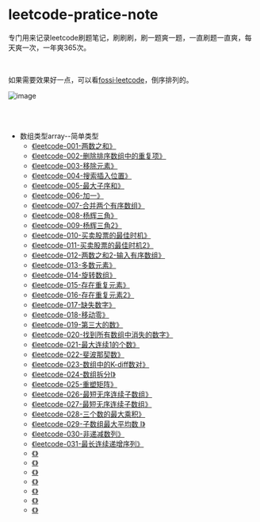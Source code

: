 # leetcode-pratice-note
专门用来记录leetcode刷题笔记，刷刷刷，刷一题爽一题，一直刷题一直爽，每天爽一次，一年爽365次。

<br/>

如果需要效果好一点，可以看[fossi·leetcode](https://sunweiguo.github.io/tags/leetcode/)，倒序排列的。

![image](http://bloghello.oursnail.cn/leetcode123.jpg)

</br>
</br>

- 数组类型array--简单类型
	- <a href="https://github.com/sunweiguo/leetcode-pratice-note/blob/master/array/001%E3%80%81%E4%B8%A4%E6%95%B0%E4%B9%8B%E5%92%8C.md">《leetcode-001-两数之和》</a>
	- <a href="https://github.com/sunweiguo/leetcode-pratice-note/blob/master/array/002%E3%80%81%E5%88%A0%E9%99%A4%E6%8E%92%E5%BA%8F%E6%95%B0%E7%BB%84%E4%B8%AD%E7%9A%84%E9%87%8D%E5%A4%8D%E9%A1%B9.md">《leetcode-002-删除排序数组中的重复项》</a>
	- <a href="https://github.com/sunweiguo/leetcode-pratice-note/blob/master/array/003%E3%80%81%E7%A7%BB%E9%99%A4%E5%85%83%E7%B4%A0.md">《leetcode-003-移除元素》</a>
	- <a href="https://github.com/sunweiguo/leetcode-pratice-note/blob/master/array/004%E3%80%81%E6%90%9C%E7%B4%A2%E6%8F%92%E5%85%A5%E4%BD%8D%E7%BD%AE.md">《leetcode-004-搜索插入位置》</a>
	- <a href="https://github.com/sunweiguo/leetcode-pratice-note/blob/master/array/005%E3%80%81%E6%9C%80%E5%A4%A7%E5%AD%90%E5%BA%8F%E5%92%8C.md">《leetcode-005-最大子序和》</a>
	- <a href="https://github.com/sunweiguo/leetcode-pratice-note/blob/master/array/006%E3%80%81%E5%8A%A0%E4%B8%80.md">《leetcode-006-加一》</a>
	- <a href="https://github.com/sunweiguo/leetcode-pratice-note/blob/master/array/007%E3%80%81%E5%90%88%E5%B9%B6%E4%B8%A4%E4%B8%AA%E6%9C%89%E5%BA%8F%E6%95%B0%E7%BB%84.md">《leetcode-007-合并两个有序数组》</a>
	- <a href="https://github.com/sunweiguo/leetcode-pratice-note/blob/master/array/008%E3%80%81%E6%9D%A8%E8%BE%89%E4%B8%89%E8%A7%92.md">《leetcode-008-杨辉三角》</a>
	- <a href="https://github.com/sunweiguo/leetcode-pratice-note/blob/master/array/009%E3%80%81%E6%9D%A8%E8%BE%89%E4%B8%89%E8%A7%922.md">《leetcode-009-杨辉三角2》</a>
	- <a href="https://github.com/sunweiguo/leetcode-pratice-note/blob/master/array/010%E3%80%81%E4%B9%B0%E5%8D%96%E8%82%A1%E7%A5%A8%E7%9A%84%E6%9C%80%E4%BD%B3%E6%97%B6%E6%9C%BA.md">《leetcode-010-买卖股票的最佳时机》</a>
	- <a href="https://github.com/sunweiguo/leetcode-pratice-note/blob/master/array/011%E3%80%81%E4%B9%B0%E5%8D%96%E8%82%A1%E7%A5%A8%E7%9A%84%E6%9C%80%E4%BD%B3%E6%97%B6%E6%9C%BA2.md">《leetcode-011-买卖股票的最佳时机2》</a>
	- <a href="https://github.com/sunweiguo/leetcode-pratice-note/blob/master/array/012%E3%80%81%E4%B8%A4%E6%95%B0%E4%B9%8B%E5%92%8C%20II%20-%20%E8%BE%93%E5%85%A5%E6%9C%89%E5%BA%8F%E6%95%B0%E7%BB%84.md">《leetcode-012-两数之和2-输入有序数组》</a>
	- <a href="https://github.com/sunweiguo/leetcode-pratice-note/blob/master/array/013%E3%80%81%E5%A4%9A%E6%95%B0%E5%85%83%E7%B4%A0.md">《leetcode-013-多数元素》</a>
	- <a href="https://github.com/sunweiguo/leetcode-pratice-note/blob/master/array/014%E3%80%81%E6%97%8B%E8%BD%AC%E6%95%B0%E7%BB%84.md">《leetcode-014-旋转数组》</a>	
	- <a href="https://github.com/sunweiguo/leetcode-pratice-note/blob/master/array/015%E3%80%81%E5%AD%98%E5%9C%A8%E9%87%8D%E5%A4%8D%E5%85%83%E7%B4%A0.md">《leetcode-015-存在重复元素》</a>	
	- <a href="https://github.com/sunweiguo/leetcode-pratice-note/blob/master/array/016%E3%80%81%E5%AD%98%E5%9C%A8%E9%87%8D%E5%A4%8D%E5%85%83%E7%B4%A02.md">《leetcode-016-存在重复元素2》</a>	
	- <a href="https://github.com/sunweiguo/leetcode-pratice-note/blob/master/array/017%E3%80%81%E7%BC%BA%E5%A4%B1%E6%95%B0%E5%AD%97.md">《leetcode-017-缺失数字》</a>	
	- <a href="https://github.com/sunweiguo/leetcode-pratice-note/blob/master/array/018%E3%80%81%E7%A7%BB%E5%8A%A8%E9%9B%B6.md">《leetcode-018-移动零》</a>	
	- <a href="https://github.com/sunweiguo/leetcode-pratice-note/blob/master/array/019%E3%80%81%E7%AC%AC%E4%B8%89%E5%A4%A7%E7%9A%84%E6%95%B0.md">《leetcode-019-第三大的数》</a>	
	- <a href="https://github.com/sunweiguo/leetcode-pratice-note/blob/master/array/020%E3%80%81%E6%89%BE%E5%88%B0%E6%89%80%E6%9C%89%E6%95%B0%E7%BB%84%E4%B8%AD%E6%B6%88%E5%A4%B1%E7%9A%84%E6%95%B0%E5%AD%97.md">《leetcode-020-找到所有数组中消失的数字》</a>	
	- <a href="https://github.com/sunweiguo/leetcode-pratice-note/blob/master/array/021%E3%80%81%E6%9C%80%E5%A4%A7%E8%BF%9E%E7%BB%AD1%E7%9A%84%E4%B8%AA%E6%95%B0.md">《leetcode-021-最大连续1的个数》</a>	
	- <a href="https://github.com/sunweiguo/leetcode-pratice-note/blob/master/array/022%E3%80%81%E6%96%90%E6%B3%A2%E9%82%A3%E5%A5%91%E6%95%B0.md">《leetcode-022-斐波那契数》</a>	
	- <a href="https://github.com/sunweiguo/leetcode-pratice-note/blob/master/array/023%E3%80%81%E6%95%B0%E7%BB%84%E4%B8%AD%E7%9A%84K-diff%E6%95%B0%E5%AF%B9.md">《leetcode-023-数组中的K-diff数对》</a>	
	- <a href="https://github.com/sunweiguo/leetcode-pratice-note/blob/master/array/024%E3%80%81%E6%95%B0%E7%BB%84%E6%8B%86%E5%88%86I.md">《leetcode-024-数组拆分I》</a>	
	- <a href="https://github.com/sunweiguo/leetcode-pratice-note/blob/master/array/025%E3%80%81%E9%87%8D%E5%A1%91%E7%9F%A9%E9%98%B5.md">《leetcode-025-重塑矩阵》</a>	
	- <a href="https://github.com/sunweiguo/leetcode-pratice-note/blob/master/array/026%E3%80%81%E6%9C%80%E7%9F%AD%E6%97%A0%E5%BA%8F%E8%BF%9E%E7%BB%AD%E5%AD%90%E6%95%B0%E7%BB%84.md">《leetcode-026-最短无序连续子数组》</a>	
	- <a href="https://github.com/sunweiguo/leetcode-pratice-note/blob/master/array/027%E3%80%81%E7%A7%8D%E8%8A%B1%E9%97%AE%E9%A2%98.md">《leetcode-027-最短无序连续子数组》</a>	
	- <a href="https://github.com/sunweiguo/leetcode-pratice-note/blob/master/array/028%E3%80%81%E4%B8%89%E4%B8%AA%E6%95%B0%E7%9A%84%E6%9C%80%E5%A4%A7%E4%B9%98%E7%A7%AF.md">《leetcode-028-三个数的最大乘积》</a>	
	- <a href="https://github.com/sunweiguo/leetcode-pratice-note/blob/master/array/029%E3%80%81%E5%AD%90%E6%95%B0%E7%BB%84%E6%9C%80%E5%A4%A7%E5%B9%B3%E5%9D%87%E6%95%B0%20I.md">《leetcode-029-子数组最大平均数 I》</a>	
	- <a href="https://github.com/sunweiguo/leetcode-pratice-note/blob/master/array/030%E3%80%81%E9%9D%9E%E9%80%92%E5%87%8F%E6%95%B0%E5%88%97.md">《leetcode-030-非递减数列》</a>	
	- <a href="">《leetcode-031-最长连续递增序列》</a>	
	- <a href="">《》</a>	
	- <a href="">《》</a>	
	- <a href="">《》</a>	
	- <a href="">《》</a>	
	- <a href="">《》</a>	
	- <a href="">《》</a>	
	- <a href="">《》</a>	



